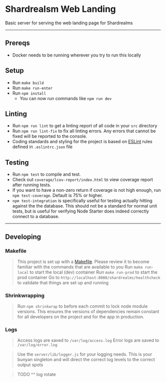 # Shardrealsm Web Landing

Basic server for serving the web landing page for Shardrealms

***

## Prereqs
- Docker needs to be running wherever you try to run this locally

## Setup
- Run `make build`
- Run `make run-enter`
- Run `npm install`
    - You can now run commands like `npm run dev`

## Linting
- Run `npm run lint` to get a linting report of all code in your `src` directory
- Run `npm run lint-fix` to fix all linting errors. Any errors that cannot be fixed will be reported to the console.
- Coding standards and styling for the project is based on [ESLint](http://eslint.org/docs/rules/) rules defined in `.eslintrc.json` file

## Testing
- Run `npm test` to compile and test.
- Check out `coverage/lcov-report/index.html` to view coverage report after running tests.
- If you want to have a non-zero return if coverage is not high enough, run `npm test-coverage`.  Default is 75% or higher.
- `npm test-integration` is specifically useful for testing actually hitting against the the database.  This should not be a standard for normal unit tests, but is useful for verifying Node Starter does indeed correctly connect to a database.

***

## Developing

### Makefile

> This project is set up with a [Makefile](Makefile). Please review it to become familiar with the commands that are available to you
> Run `make run-local` to start the local (dev) container
> Run `make run-prod` to start the prod container
> Go to `http://localhost:8080/shardrealms/healthcheck` to validate that things are set up and running

### Shrinkwrapping

> Run `npm shrinkwrap` to before each commit to lock node module versions.
> This ensures the versions of dependencies remain constant for all developers on the project and for the app in production.

### Logs

> Access logs are saved to `/var/log/access.log`
> Error logs are saved to `/var/log/error.log`

> Use the `server/lib/logger.js` for your logging needs. This is your bunyan singleton and will direct the correct log levels to the correct output spots

> TODO ^^ log rotate
